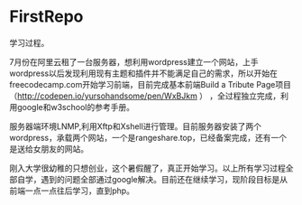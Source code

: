 # FirstRepo
学习过程。

7月份在阿里云租了一台服务器，想利用wordpress建立一个网站，上手wordpress以后发现利用现有主题和插件并不能满足自己的需求，所以开始在freecodecamp.com开始学习前端，目前完成基本前端Build a Tribute Page项目
（http://codepen.io/yursohandsome/pen/WxBJkm ）
，全过程独立完成，利用google和w3school的参考手册。

服务器端环境LNMP,利用Xftp和Xshell进行管理。目前服务器安装了两个wordpress，承载两个网站，一个是rangeshare.top，已经备案完成，还有一个是送给女朋友的网站。


刚入大学很幼稚的只想创业，这个暑假醒了，真正开始学习。以上所有学习过程全部自学，遇到的问题全部通过google解决。目前还在继续学习，现阶段目标是从前端一点一点往后学习，直到php。



